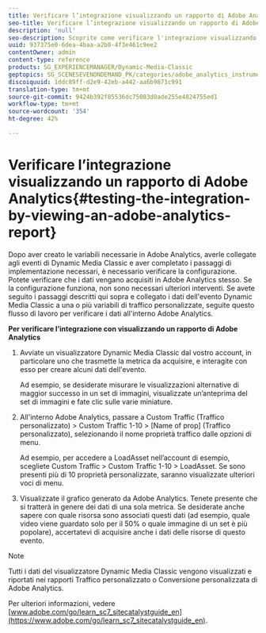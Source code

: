 ```yaml
---
title: Verificare l’integrazione visualizzando un rapporto di Adobe Analytics
seo-title: Verificare l’integrazione visualizzando un rapporto di Adobe Analytics
description: 'null'
seo-description: Scoprite come verificare l'integrazione visualizzando un rapporto Adobe Analytics .
uuid: 937375e0-6dea-4baa-a2b0-4f3e461c9ee2
contentOwner: admin
content-type: reference
products: SG_EXPERIENCEMANAGER/Dynamic-Media-Classic
geptopics: SG_SCENESEVENONDEMAND_PK/categories/adobe_analytics_instrumentation_kit
discoiquuid: 1ddc89ff-d2e9-42eb-a442-aa6b9871c991
translation-type: tm+mt
source-git-commit: 9424b392f85536dc75083d0ade255e4824755ed1
workflow-type: tm+mt
source-wordcount: '354'
ht-degree: 42%

---
```



# Verificare l’integrazione visualizzando un rapporto di Adobe Analytics{#testing-the-integration-by-viewing-an-adobe-analytics-report}

Dopo aver creato le variabili necessarie in  Adobe Analytics, averle collegate agli eventi di Dynamic Media Classic e aver completato i passaggi di implementazione necessari, è necessario verificare la configurazione. Potete verificare che i dati vengano acquisiti in Adobe Analytics stesso. Se la configurazione funziona, non sono necessari ulteriori interventi. Se avete seguito i passaggi descritti qui sopra e collegato i dati dell&#39;evento Dynamic Media Classic a una o più variabili di traffico personalizzate, seguite questo flusso di lavoro per verificare i dati all&#39;interno  Adobe Analytics.

**Per verificare l’integrazione con visualizzando un rapporto di Adobe Analytics**

1. Avviate un visualizzatore Dynamic Media Classic dal vostro account, in particolare uno che trasmette la metrica da acquisire, e interagite con esso per creare alcuni dati dell&#39;evento.

   Ad esempio, se desiderate misurare le visualizzazioni alternative di maggior successo in un set di immagini, visualizzate un’anteprima del set di immagini e fate clic sulle varie miniature.

1. All&#39;interno  Adobe Analytics, passare a Custom Traffic (Traffico personalizzato) > Custom Traffic 1-10 > [Name of prop] (Traffico personalizzato), selezionando il nome proprietà traffico dalle opzioni di menu.

   Ad esempio, per accedere a LoadAsset nell’account di esempio, scegliete Custom Traffic > Custom Traffic 1-10 > LoadAsset. Se sono presenti più di 10 proprietà personalizzate, saranno visualizzate ulteriori voci di menu.

1. Visualizzate il grafico generato da Adobe Analytics. Tenete presente che si tratterà in genere dei dati di una sola metrica. Se desiderate anche sapere con quale risorsa sono associati questi dati (ad esempio, quale video viene guardato solo per il 50% o quale immagine di un set è più popolare), accertatevi di acquisire anche i dati delle risorse di questo evento.

>[!NOTE]
>
>Tutti i dati del visualizzatore Dynamic Media Classic vengono visualizzati e riportati nei rapporti Traffico personalizzato o Conversione personalizzata di  Adobe Analytics.

Per ulteriori informazioni, vedere [www.adobe.com/go/learn_sc7_sitecatalystguide_en](https://www.adobe.com/go/learn_sc7_sitecatalystguide_en).
